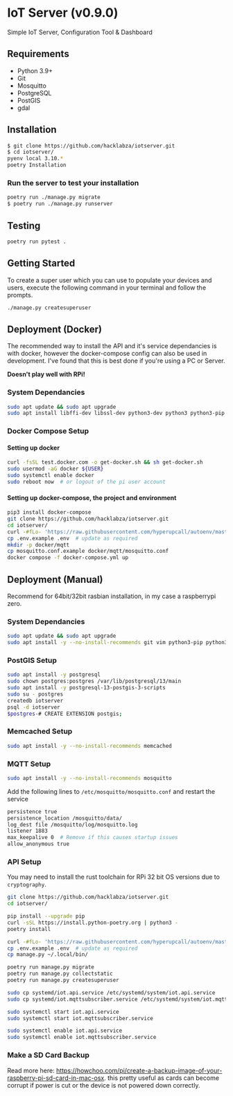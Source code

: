 # IoT Server (v0.9.0)

Simple IoT Server, Configuration Tool & Dashboard

## Requirements

- Python 3.9+
- Git
- Mosquitto
- PostgreSQL
- PostGIS
- gdal

## Installation

```bash
$ git clone https://github.com/hacklabza/iotserver.git
$ cd iotserver/
pyenv local 3.10.*
poetry Installation
```

### Run the server to test your installation

```bash
poetry run ./manage.py migrate
$ poetry run ./manage.py runserver
```

## Testing

```bash
poetry run pytest .
```

## Getting Started

To create a super user which you can use to populate your devices and users, execute the following command in your terminal and follow the prompts.

```bash
./manage.py createsuperuser
```

## Deployment (Docker)

The recommended way to install the API and it's service dependancies is with docker, however the docker-compose config can also be used in development. I've found that this is best done if you're using a PC or Server.

**Doesn't play well with RPi!**

### System Dependancies

```bash
sudo apt update && sudo apt upgrade
sudo apt install libffi-dev libssl-dev python3-dev python3 python3-pip git
```

### Docker Compose Setup

#### Setting up docker

```bash
curl -fsSL test.docker.com -o get-docker.sh && sh get-docker.sh
sudo usermod -aG docker ${USER}
sudo systemctl enable docker
sudo reboot now  # or logout of the pi user account
```

#### Setting up docker-compose, the project and environment

```bash
pip3 install docker-compose
git clone https://github.com/hacklabza/iotserver.git
cd iotserver/
curl -#fLo- 'https://raw.githubusercontent.com/hyperupcall/autoenv/master/scripts/install.sh' | sh  # install autoenv - optional
cp .env.example .env  # update as required
mkdir -p docker/mqtt
cp mosquitto.conf.example docker/mqtt/mosquitto.conf
docker compose -f docker-compose.yml up
```

## Deployment (Manual)

Recommend for 64bit/32bit rasbian installation, in my case a raspberrypi zero.

### System Dependancies

```bash
sudo apt update && sudo apt upgrade
sudo apt install -y --no-install-recommends git vim python3-pip python3-dev gdal-bin libgdal-dev libffi-dev openssl
```

### PostGIS Setup

```bash
sudo apt install -y postgresql
sudo chown postgres:postgres /var/lib/postgresql/13/main
sudo apt install -y postgresql-13-postgis-3-scripts
sudo su - postgres
createdb iotserver
psql -d iotserver
$postgres-# CREATE EXTENSION postgis;
```

### Memcached Setup

```bash
sudo apt install -y --no-install-recommends memcached
```

### MQTT Setup

```bash
sudo apt install -y --no-install-recommends mosquitto
```

Add the following lines to `/etc/mosquitto/mosquitto.conf` and restart the service

```bash
persistence true
persistence_location /mosquitto/data/
log_dest file /mosquitto/log/mosquitto.log
listener 1883
max_keepalive 0  # Remove if this causes startup issues
allow_anonymous true
```

### API Setup

You may need to install the rust toolchain for RPi 32 bit OS versions due to `cryptography`.

```bash
git clone https://github.com/hacklabza/iotserver.git
cd iotserver/

pip install --upgrade pip
curl -sSL https://install.python-poetry.org | python3 -
poetry install

curl -#fLo- 'https://raw.githubusercontent.com/hyperupcall/autoenv/master/scripts/install.sh' | sh  # install autoenv - optional but recommended
cp .env.example .env  # update as required
cp manage.py ~/.local/bin/

poetry run manage.py migrate
poetry run manage.py collectstatic
poetry run manage.py createsuperuser

sudo cp systemd/iot.api.service /etc/systemd/system/iot.api.service
sudo cp systemd/iot.mqttsubscriber.service /etc/systemd/system/iot.mqttsubscriber.service

sudo systemctl start iot.api.service
sudo systemctl start iot.mqttsubscriber.service

sudo systemctl enable iot.api.service
sudo systemctl enable iot.mqttsubscriber.service
```

### Make a SD Card Backup

Read more here: https://howchoo.com/pi/create-a-backup-image-of-your-raspberry-pi-sd-card-in-mac-osx. this pretty useful as cards can become corrupt if power is cut or the device is not powered down correctly.
